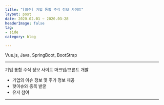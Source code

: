 ```yaml
---
title: "[외주] 기업 통합 주식 정보 사이트"
layout: post
date: 2020.02.01 ~ 2020.03-28
headerImage: false
tag:
- side
category: blog

---
```


Vue.js, Java, SpringBoot, BootStrap

---

기업 통합 주식 정보 사이트 마크업/프론트 개발
- 기업의 이슈 정보 및 주가 정보 제공
- 핫이슈와 종목 발굴
- 유저 참여

---

